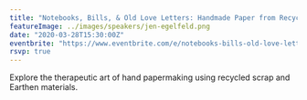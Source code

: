 ```yaml
---
title: "Notebooks, Bills, & Old Love Letters: Handmade Paper from Recycled Scrap"
featureImage: ../images/speakers/jen-egelfeld.png
date: "2020-03-28T15:30:00Z"
eventbrite: "https://www.eventbrite.com/e/notebooks-bills-old-love-letters-handmade-paper-from-recycled-scrap-tickets-94262863763"
rsvp: true
---
```

Explore the therapeutic art of hand papermaking using recycled scrap and Earthen materials.
